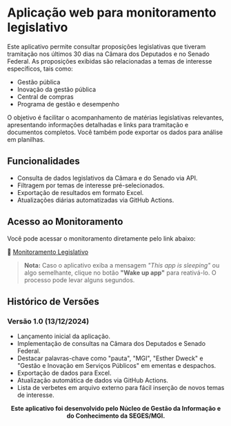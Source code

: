 # Aplicação web para monitoramento legislativo

Este aplicativo permite consultar proposições legislativas que tiveram tramitação nos últimos 30 dias na Câmara dos Deputados e no Senado Federal. As proposições exibidas são relacionadas a temas de interesse específicos, tais como:

- Gestão pública
- Inovação da gestão pública
- Central de compras
- Programa de gestão e desempenho

O objetivo é facilitar o acompanhamento de matérias legislativas relevantes, apresentando informações detalhadas e links para tramitação e documentos completos. Você também pode exportar os dados para análise em planilhas.

## Funcionalidades
- Consulta de dados legislativos da Câmara e do Senado via API.
- Filtragem por temas de interesse pré-selecionados.
- Exportação de resultados em formato Excel.
- Atualizações diárias automatizadas via GitHub Actions.

## Acesso ao Monitoramento

Você pode acessar o monitoramento diretamente pelo link abaixo:

🔗 [Monitoramento Legislativo](https://monitora-parlamentar-seges.streamlit.app/)

> **Nota:** Caso o aplicativo exiba a mensagem *"This app is sleeping"* ou algo semelhante, clique no botão **"Wake up app"** para reativá-lo. O processo pode levar alguns segundos.

## Histórico de Versões

### Versão 1.0 (13/12/2024)
- Lançamento inicial da aplicação.
- Implementação de consultas na Câmara dos Deputados e Senado Federal.
- Destacar palavras-chave como "pauta", "MGI", "Esther Dweck" e "Gestão e Inovação em Serviços Públicos" em ementas e despachos.
- Exportação de dados para Excel.
- Atualização automática de dados via GitHub Actions.
- Lista de verbetes em arquivo externo para fácil inserção de novos temas de interesse.


<p align="center"><b>Este aplicativo foi desenvolvido pelo Núcleo de Gestão da Informação e do Conhecimento da SEGES/MGI.</b></p>
